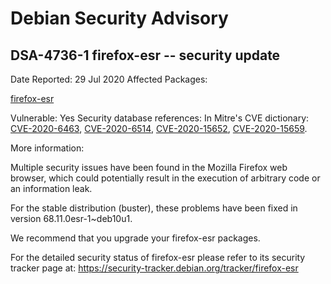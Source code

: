 
Debian Security Advisory
========================


DSA-4736-1 firefox-esr -- security update
-----------------------------------------



Date Reported:
29 Jul 2020
Affected Packages:

[firefox-esr](https://packages.debian.org/src:firefox-esr)

Vulnerable:
Yes
Security database references:
In Mitre's CVE dictionary: [CVE-2020-6463](https://security-tracker.debian.org/tracker/CVE-2020-6463), [CVE-2020-6514](https://security-tracker.debian.org/tracker/CVE-2020-6514), [CVE-2020-15652](https://security-tracker.debian.org/tracker/CVE-2020-15652), [CVE-2020-15659](https://security-tracker.debian.org/tracker/CVE-2020-15659).  

More information:

Multiple security issues have been found in the Mozilla Firefox
web browser, which could potentially result in the execution of
arbitrary code or an information leak.


For the stable distribution (buster), these problems have been fixed in
version 68.11.0esr-1~deb10u1.


We recommend that you upgrade your firefox-esr packages.


For the detailed security status of firefox-esr please refer to
its security tracker page at:
<https://security-tracker.debian.org/tracker/firefox-esr>





